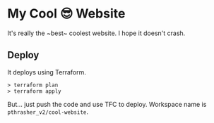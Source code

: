 # My Cool 😎 Website

It's really the ~best~ coolest website. I hope it doesn't crash.

## Deploy

It deploys using Terraform.

    > terraform plan
    > terraform apply

But... just push the code and use TFC to deploy. Workspace name is `pthrasher_v2/cool-website`.
